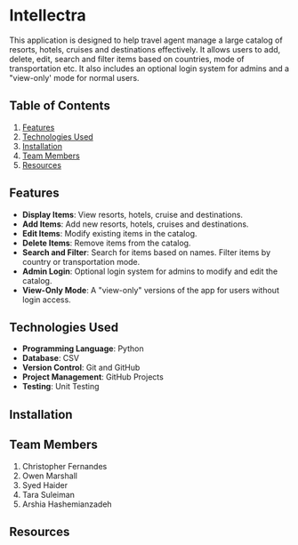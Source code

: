 # Intellectra

This application is designed to help travel agent manage a large catalog of resorts, hotels, cruises and destinations effectively. It allows users to add, delete, edit, search and filter items based on countries, mode of transportation etc. It also includes an optional login system for admins and a "view-only' mode for normal users.


## Table of Contents
1. [Features](#features)
2. [Technologies Used](#technologies-used)
3. [Installation](#installation)
4. [Team Members](#team-members)
5. [Resources](#resources)


## Features 
- **Display Items**: View resorts, hotels, cruise and destinations.
- **Add Items**: Add new resorts, hotels, cruises and destinations.
- **Edit Items**: Modify existing items in the catalog.
- **Delete Items**: Remove items from the catalog.
- **Search and Filter**: Search for items based on names. Filter items by country or transportation mode.
- **Admin Login**: Optional login system for admins to modify and edit the catalog.
- **View-Only Mode**: A "view-only" versions of the app for users without login access.
  

## Technologies Used
- **Programming Language**: Python
- **Database**: CSV
- **Version Control**: Git and GitHub
- **Project Management**: GitHub Projects
- **Testing**: Unit Testing


## Installation

## Team Members
1. Christopher Fernandes
2. Owen Marshall
3. Syed Haider
4. Tara Suleiman
5. Arshia Hashemianzadeh 



## Resources


